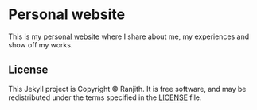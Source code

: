# Personal website

This is my [personal website](https://ranjithpmankada.github.io) where I share about me, my experiences and show off my works. 

**License**
------------
This Jekyll project is Copyright &#169; Ranjith. It is free software, and may be redistributed under the terms specified in the [LICENSE](https://github.com/ranjithpmankada) file.